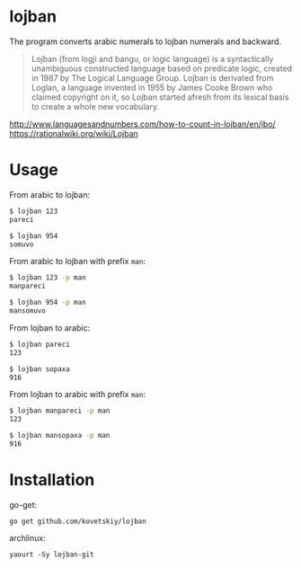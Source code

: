 # lojban

The program converts arabic numerals to lojban numerals and backward.

>   Lojban (from logji and bangu, or logic language) is a syntactically unambiguous
>   constructed language based on predicate logic, created in 1987 by The Logical
>   Language Group. Lojban is derivated from Loglan, a language invented in 1955 by
>   James Cooke Brown who claimed copyright on it, so Lojban started afresh from
>   its lexical basis to create a whole new vocabulary.

http://www.languagesandnumbers.com/how-to-count-in-lojban/en/jbo/
https://rationalwiki.org/wiki/Lojban

# Usage

From arabic to lojban:

```bash
$ lojban 123
pareci

$ lojban 954
somuvo
```

From arabic to lojban with prefix `man`:

```bash
$ lojban 123 -p man
manpareci

$ lojban 954 -p man
mansomuvo
```

From lojban to arabic:

```bash
$ lojban pareci
123

$ lojban sopaxa
916
```

From lojban to arabic with prefix `man`:

```bash
$ lojban manpareci -p man
123

$ lojban mansopaxa -p man
916
```

# Installation

go-get:

```
go get github.com/kovetskiy/lojban
```

archlinux:
```
yaourt -Sy lojban-git
```

